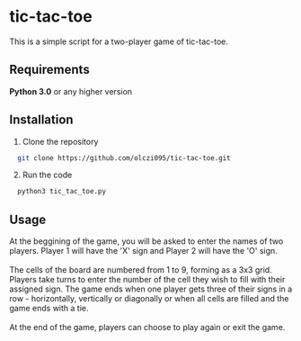 # tic-tac-toe
This is a simple script for a two-player game of tic-tac-toe.
## Requirements
<strong>Python 3.0</strong> or any higher version
## Installation
1. Clone the repository
```bash
  git clone https://github.com/olczi095/tic-tac-toe.git
```
2. Run the code
```bash
  python3 tic_tac_toe.py
```
## Usage
At the beggining of the game, you will be asked to enter the names of two players. Player 1 will have the 'X' sign and Player 2 will have the 'O' sign.
<br><br>
The cells of the board are numbered from 1 to 9, forming as a 3x3 grid. Players take turns to enter the number of the cell they wish to fill with their assigned sign.
The game ends when one player gets three of their signs in a row - horizontally, vertically or diagonally or when all cells are filled and the game ends with a tie.
<br><br>
At the end of the game, players can choose to play again or exit the game.
